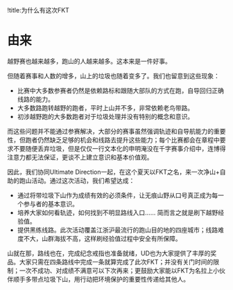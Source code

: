 !title:为什么有这次FKT
# 由来
越野赛也越来越多，跑山的人越来越多。这本来是一件好事。

但随着赛事和人数的增多，山上的垃圾也随着变多了。我们也留意到这些现象：
* 比赛中大多数参赛者仍然是依赖路标和跟随大部队的方式在跑，自导回归正确线路的能力。
* 大多数路跑转越野的跑者，平时上山并不多，非常依赖老鸟带路。
* 初涉越野跑的大多数跑者对于垃圾处理并没有特别的概念和意识。

而这些问题并不能通过参赛解决，大部分的赛事虽然强调轨迹和自导航能力的重要性，但跑者仍然缺乏足够的机会和线路去提升这些能力；每个比赛都会在章程中要求不要随便丢弃垃圾，但是仅仅一行文本化的申明淹没在千字赛事介绍中，连博得注意力都无法保证，更谈不上建立意识和基本价值观。

因此，我们协同Ultimate Direction一起，在这个夏天以FKT之名，来一次净山+自助的跑山活动。通过这次活动，我们希望达成：

* 通过将带垃圾下山作为成绩有效的必须条件，让无痕山野从口号真正成为每一个参与者的基本意识。
* 培养大家如何看轨迹，如何找到不明显路线入口…… 简而言之就是刷下越野经验值。
* 提供黑练线路。此次活动覆盖江浙沪最流行的跑山目的地的四座城市；线路难度不大，山群海拔不高，这样刷经验值过程中安全有所保障。

山就在那，路线也在，完成纪念戒指也准备就绪，UD也为大家提供了丰厚的奖品。大家只需在四条路线中完成一条就算完成了此次FKT；并没有关门时间的限制；一次不成功、对成绩不满意可以下次再来；更鼓励大家能以FKT为名拉上小伙伴顺手多带点垃圾下山，用行动把环境保护的重要性传递给其他人。
